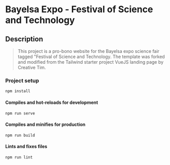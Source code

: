 # Bayelsa Expo - Festival of Science and Technology

## Description

> This project is a pro-bono website for the Bayelsa expo science fair tagged "Festival of Science and Technology. The template was forked and modified from the Tailwind starter project VueJS landing page by Creative Tim.

### Project setup
```
npm install
```

#### Compiles and hot-reloads for development
```
npm run serve
```

#### Compiles and minifies for production
```
npm run build
```

#### Lints and fixes files
```
npm run lint
```
